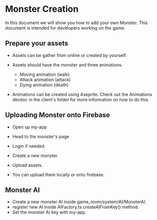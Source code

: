 # Monster Creation

In this document we will show you how to add your own Monster. This document is intended for developers working on the game. 

## Prepare your assets

- Assets can be gather from online or created by yourself.
- Assets should have the monster and three animations.
    - Moving animation (walk)
    - Attack animation (attack)
    - Dying animation (death)

- Animations can be created using Aseprite. Check out the Animations devdoc in the client's folder for more information on how to do this.

## Uploading Monster onto Firebase

- Open up my-app
- Head to the monster's page
- Login if needed.
- Create a new monster.

- Upload assets.
- You can upload them locally or onto firebase.



## Monster AI

- Create a new monster AI inside game_room/system/AI/MonsterAI.
- register new AI inside AIFactory.ts createAIFromKey() method.
- Set the monster AI key with my-app.


